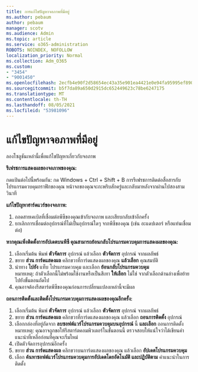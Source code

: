 ```yaml
---
title: การแก้ไขปัญหาจอภาพที่มีอยู่
ms.author: pebaum
author: pebaum
manager: scotv
ms.audience: Admin
ms.topic: article
ms.service: o365-administration
ROBOTS: NOINDEX, NOFOLLOW
localization_priority: Normal
ms.collection: Adm_O365
ms.custom:
- "3454"
- "9001450"
ms.openlocfilehash: 2ecfb4e90f2d58654ec43a35e901ea4421e0e94fa95995ef890abc8af2d99ec7
ms.sourcegitcommit: b5f7da89a650d2915dc652449623c78be6247175
ms.translationtype: MT
ms.contentlocale: th-TH
ms.lasthandoff: 08/05/2021
ms.locfileid: "53981096"
---
```

# <a name="troubleshoot-an-existing-monitor"></a>แก้ไขปัญหาจอภาพที่มีอยู่

ลองโซลูชันเหล่านี้เพื่อแก้ไขปัญหาเกี่ยวกับจอภาพ 

**รีเฟรชการแสดงผลของจอภาพของคุณ:**

กดแป้นต่อไปนี้พร้อมกัน: กด Windows + Ctrl + Shift + B การรีเฟรชการติดต่อสื่อสารกับโปรแกรมควบคุมกราฟิกของคุณ หน้าจอของคุณจะกะพริบสักครู่และกลับมาหลังจากผ่านไปสองสามวินาที

**แก้ไขปัญหาฮาร์ดแวร์ของจอภาพ:**

1. ถอดสายเคเบิลที่เชื่อมต่อพีซีของคุณเข้ากับจอภาพ และเสียบกลับเข้าอีกครั้ง
2. ยกเลิกการเชื่อมต่ออุปกรณ์ที่ไม่เป็นอุปกรณ์ใดๆ จากพีซีของคุณ (เช่น อะแดปเตอร์ หรือแท่นเชื่อมต่อ)

**หากคุณเพิ่งติดตั้งการอัปเดตบนพีซี คุณสามารถย้อนกลับโปรแกรมควบคุมการแสดงผลของคุณ:**

1. เลือกเริ่มต้น พิมพ์ **ตัวจัดการ** อุปกรณ์ แล้วเลือก **ตัวจัดการ** อุปกรณ์ จากผลลัพธ์
2. ขยาย **ส่วน การ์ดแสดงผล** คลิกขวาที่การ์ดแสดงผลของคุณ **แล้วเลือก** คุณสมบัติ
3. นําทาง **ไปยัง** แท็บ โปรแกรมควบคุม และเลือก **ย้อนกลับโปรแกรมควบคุม** <br>
หมายเหตุ: ถ้าตัวเลือกนี้ไม่พร้อมใช้งานหรือเป็นสีเทา **ให้เลือก** ไม่ใช่ จากตัวเลือกด้านล่างเพื่อย้ายไปยังขั้นตอนถัดไป
4. คุณอาจต้องรีสตาร์ตพีซีของคุณก่อนการเปลี่ยนแปลงเหล่านี้จะมีผล

**ถอนการติดตั้งและติดตั้งโปรแกรมควบคุมการแสดงผลของคุณอีกครั้ง:**

1. เลือกเริ่มต้น พิมพ์ **ตัวจัดการ** อุปกรณ์ แล้วเลือก **ตัวจัดการ** อุปกรณ์ จากผลลัพธ์
2. ขยาย **ส่วน การ์ดแสดงผล** คลิกขวาที่การ์ดแสดงผลของคุณ แล้วเลือก **ถอนการติดตั้ง** อุปกรณ์ 
3. เลือกกล่องที่อยู่ถัดจาก **ลบซอฟต์แวร์โปรแกรมควบคุมบนอุปกรณ์** นี้ **และเลือก** ถอนการติดตั้ง<br>
หมายเหตุ: คุณอาจถูกขอให้รีสตาร์ตคอมพิวเตอร์ในขั้นตอนนี้ ตรวจสอบให้แน่ใจว่าได้เขียนคําแนะนําที่เหลือก่อนที่คุณจะเริ่มใหม่
4. เปิดตัวจัดการอุปกรณ์อีกครั้ง
5. ขยาย **ส่วน การ์ดแสดงผล** คลิกขวาบนการ์ดแสดงผลของคุณ แล้วเลือก **อัปเดตโปรแกรมควบคุม**
6. เลือก **ค้นหาซอฟต์แวร์โปรแกรมควบคุมการอัปเดตโดยอัตโนมัติ และปฏิบัติตาม** คําแนะนําในการติดตั้ง